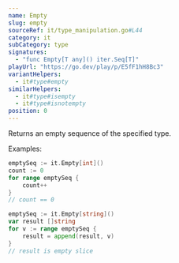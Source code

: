```yaml
---
name: Empty
slug: empty
sourceRef: it/type_manipulation.go#L44
category: it
subCategory: type
signatures:
  - "func Empty[T any]() iter.Seq[T]"
playUrl: "https://go.dev/play/p/E5fF1hH8Bc3"
variantHelpers:
  - it#type#empty
similarHelpers:
  - it#type#isempty
  - it#type#isnotempty
position: 0
---
```


Returns an empty sequence of the specified type.

Examples:

```go
emptySeq := it.Empty[int]()
count := 0
for range emptySeq {
    count++
}
// count == 0
```

```go
emptySeq := it.Empty[string]()
var result []string
for v := range emptySeq {
    result = append(result, v)
}
// result is empty slice
```